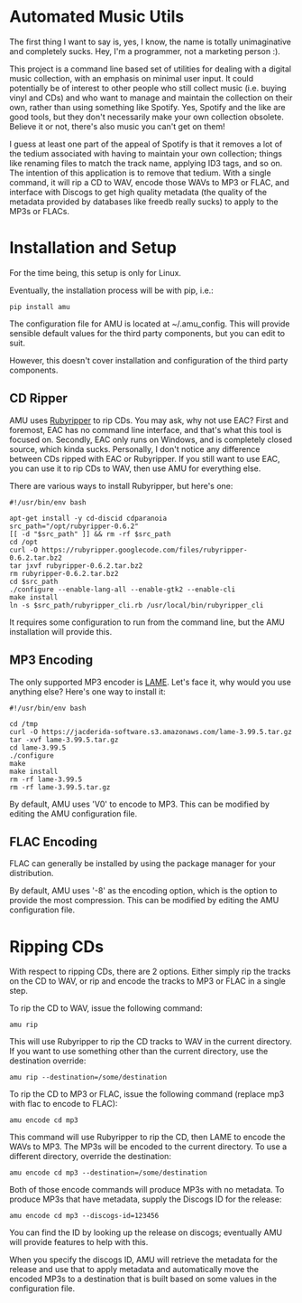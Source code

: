 Automated Music Utils
=====================

The first thing I want to say is, yes, I know, the name is totally unimaginative and completely sucks. Hey, I'm a programmer, not a marketing person :).

This project is a command line based set of utilities for dealing with a digital music collection, with an emphasis on minimal user input. It could potentially be of interest to other people who still collect music (i.e. buying vinyl and CDs) and who want to manage and maintain the collection on their own, rather than using something like Spotify. Yes, Spotify and the like are good tools, but they don't necessarily make your own collection obsolete. Believe it or not, there's also music you can't get on them!

I guess at least one part of the appeal of Spotify is that it removes a lot of the tedium associated with having to maintain your own collection; things like renaming files to match the track name, applying ID3 tags, and so on. The intention of this application is to remove that tedium. With a single command, it will rip a CD to WAV, encode those WAVs to MP3 or FLAC, and interface with Discogs to get high quality metadata (the quality of the metadata provided by databases like freedb really sucks) to apply to the MP3s or FLACs.

Installation and Setup
======================
For the time being, this setup is only for Linux.

Eventually, the installation process will be with pip, i.e.:
```
pip install amu
```

The configuration file for AMU is located at ~/.amu_config. This will provide sensible default values for the third party components, but you can edit to suit.

However, this doesn't cover installation and configuration of the third party components.

CD Ripper
---------
AMU uses [Rubyripper](http://wiki.hydrogenaud.io/index.php?title=Rubyripper) to rip CDs. You may ask, why not use EAC? First and foremost, EAC has no command line interface, and that's what this tool is focused on. Secondly, EAC only runs on Windows, and is completely closed source, which kinda sucks. Personally, I don't notice any difference between CDs ripped with EAC or Rubyripper. If you still want to use EAC, you can use it to rip CDs to WAV, then use AMU for everything else.

There are various ways to install Rubyripper, but here's one:
```shell
#!/usr/bin/env bash

apt-get install -y cd-discid cdparanoia
src_path="/opt/rubyripper-0.6.2"
[[ -d "$src_path" ]] && rm -rf $src_path
cd /opt
curl -O https://rubyripper.googlecode.com/files/rubyripper-0.6.2.tar.bz2
tar jxvf rubyripper-0.6.2.tar.bz2
rm rubyripper-0.6.2.tar.bz2
cd $src_path
./configure --enable-lang-all --enable-gtk2 --enable-cli
make install
ln -s $src_path/rubyripper_cli.rb /usr/local/bin/rubyripper_cli
```

It requires some configuration to run from the command line, but the AMU installation will provide this.

MP3 Encoding
------------
The only supported MP3 encoder is [LAME](http://lame.sourceforge.net/). Let's face it, why would you use anything else? Here's one way to install it:

```shell
#!/usr/bin/env bash

cd /tmp
curl -O https://jacderida-software.s3.amazonaws.com/lame-3.99.5.tar.gz
tar -xvf lame-3.99.5.tar.gz
cd lame-3.99.5
./configure
make
make install
rm -rf lame-3.99.5
rm -rf lame-3.99.5.tar.gz
```

By default, AMU uses 'V0' to encode to MP3. This can be modified by editing the AMU configuration file.

FLAC Encoding
-------------
FLAC can generally be installed by using the package manager for your distribution.

By default, AMU uses '-8' as the encoding option, which is the option to provide the most compression. This can be modified by editing the AMU configuration file.

Ripping CDs
===========
With respect to ripping CDs, there are 2 options. Either simply rip the tracks on the CD to WAV, or rip and encode the tracks to MP3 or FLAC in a single step.

To rip the CD to WAV, issue the following command:
```
amu rip
```

This will use Rubyripper to rip the CD tracks to WAV in the current directory. If you want to use something other than the current directory, use the destination override:
```
amu rip --destination=/some/destination
```

To rip the CD to MP3 or FLAC, issue the following command (replace mp3 with flac to encode to FLAC):
```
amu encode cd mp3
```

This command will use Rubyripper to rip the CD, then LAME to encode the WAVs to MP3. The MP3s will be encoded to the current directory. To use a different directory, override the destination:
```
amu encode cd mp3 --destination=/some/destination
```

Both of those encode commands will produce MP3s with no metadata. To produce MP3s that have metadata, supply the Discogs ID for the release:
```
amu encode cd mp3 --discogs-id=123456
```

You can find the ID by looking up the release on discogs; eventually AMU will provide features to help with this.

When you specify the discogs ID, AMU will retrieve the metadata for the release and use that to apply metadata and automatically move the encoded MP3s to a destination that is built based on some values in the configuration file.
